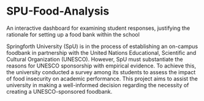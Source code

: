 # SPU-Food-Analysis
An interactive dashboard for examining student responses, justifying the rationale for setting up a food bank within the school

Springforth University (SpU) is in the process of establishing an on-campus foodbank in partnership with the United Nations Educational, Scientific and Cultural Organization (UNESCO).
However, SpU must substantiate the reasons for UNESCO sponsorship with empirical evidence. 
To achieve this, the university conducted a survey among its students to assess the impact of food insecurity on academic performance. 
This project aims to assist the university in making a well-informed decision regarding the necessity of creating a UNESCO-sponsored foodbank.
